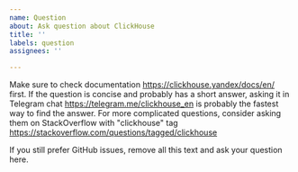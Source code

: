 ```yaml
---
name: Question
about: Ask question about ClickHouse
title: ''
labels: question
assignees: ''

---
```


Make sure to check documentation https://clickhouse.yandex/docs/en/ first. If the question is concise and probably has a short answer, asking it in Telegram chat https://telegram.me/clickhouse_en is probably the fastest way to find the answer. For more complicated questions, consider asking them on StackOverflow with "clickhouse" tag https://stackoverflow.com/questions/tagged/clickhouse 

If you still prefer GitHub issues, remove all this text and ask your question here.

